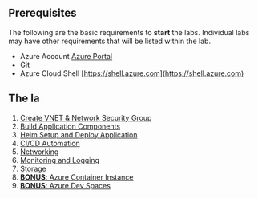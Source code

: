 
## Prerequisites 
The following are the basic requirements to **start** the labs. Individual labs may have other requirements that will be listed within the lab.

* Azure Account [Azure Portal](https://portal.azure.com)
* Git 
* Azure Cloud Shell [https://shell.azure.com](https://shell.azure.com)


## The la

1. [Create VNET & Network Security Group](vnet-creation/create-/README.md)  
2. [Build Application Components](labs/build-application/README.md)  
3. [Helm Setup and Deploy Application](labs/helm-setup-deploy/README.md)  
4. [CI/CD Automation](labs/cicd-automation/README.md)  
5. [Networking](labs/networking/README.md)  
6. [Monitoring and Logging](labs/monitoring-logging/README.md)  
7. [Storage](labs/storage/README.md)  
8. [**BONUS**: Azure Container Instance](labs/aci/README.md)  
9. [**BONUS**: Azure Dev Spaces](labs/dev-spaces/README.md)  
<!-- 7. [Service Mesh w/ Distributed Tracing](labs/servicemesh-tracing/README.md) -->
<!-- 9. [Security](labs/security/README.md) -->
<!-- 10. [Service Broker](labs/service-broker/README.md) -->

